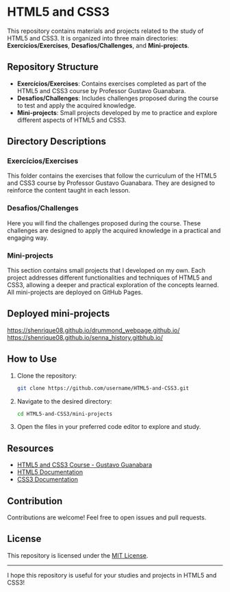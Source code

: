 # HTML5 and CSS3

This repository contains materials and projects related to the study of HTML5 and CSS3. It is organized into three main directories: **Exercícios/Exercises**, **Desafios/Challenges**, and **Mini-projects**.

## Repository Structure

- **Exercícios/Exercises**: Contains exercises completed as part of the HTML5 and CSS3 course by Professor Gustavo Guanabara.
- **Desafios/Challenges**: Includes challenges proposed during the course to test and apply the acquired knowledge.
- **Mini-projects**: Small projects developed by me to practice and explore different aspects of HTML5 and CSS3.

## Directory Descriptions

### Exercícios/Exercises

This folder contains the exercises that follow the curriculum of the HTML5 and CSS3 course by Professor Gustavo Guanabara. They are designed to reinforce the content taught in each lesson.

### Desafios/Challenges

Here you will find the challenges proposed during the course. These challenges are designed to apply the acquired knowledge in a practical and engaging way.

### Mini-projects

This section contains small projects that I developed on my own. Each project addresses different functionalities and techniques of HTML5 and CSS3, allowing a deeper and practical exploration of the concepts learned.
All mini-projects are deployed on GitHub Pages.
## Deployed mini-projects
https://shenrique08.github.io/drummond_webpage.github.io/ <br>
https://shenrique08.github.io/senna_history.gitbhub.io/

## How to Use

1. Clone the repository:
    ```bash
    git clone https://github.com/username/HTML5-and-CSS3.git
    ```
2. Navigate to the desired directory:
    ```bash
    cd HTML5-and-CSS3/mini-projects
    ```
3. Open the files in your preferred code editor to explore and study.

## Resources

- [HTML5 and CSS3 Course - Gustavo Guanabara](https://www.cursoemvideo.com/curso/html5-css3/)
- [HTML5 Documentation](https://developer.mozilla.org/en-US/docs/Web/HTML)
- [CSS3 Documentation](https://developer.mozilla.org/en-US/docs/Web/CSS)

## Contribution

Contributions are welcome! Feel free to open issues and pull requests.

## License

This repository is licensed under the [MIT License](LICENSE).

---

I hope this repository is useful for your studies and projects in HTML5 and CSS3!

